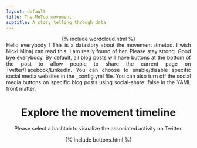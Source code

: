 ```yaml
---
layout: default
title: The MeToo movement
subtitle: A story telling through data
---
```


<center>
{% include wordcloud.html %}
</center>



<div style="text-align: justify">
Hello everybody ! This is a datastory about the movement #metoo. I wish Nicki Minaj can read this. I am really found of her. Please stay strong. Good bye everybody. By default, all blog posts will have buttons at the bottom of the post to allow people to share the current page on Twitter/Facebook/LinkedIn. You can choose to enable/disable specific social media websites in the _config.yml file. You can also turn off the social media buttons on specific blog posts using social-share: false in the YAML front matter.
  </div>
  
  

<center>
  
<h1> Explore the movement timeline </h1>

Please select a hashtah to visualize the associated activity on Twitter.

{% include buttons.html %}
</center>
